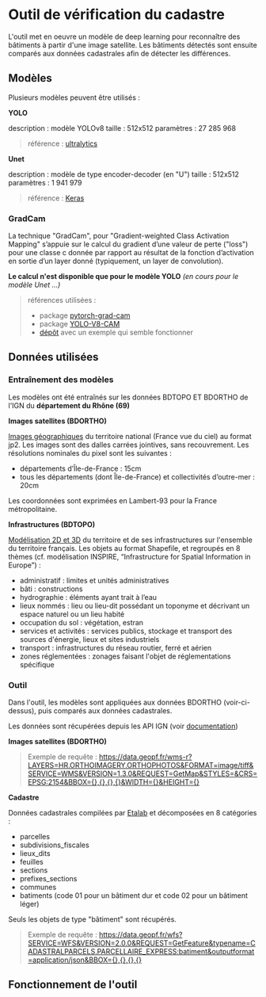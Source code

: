 # Outil de vérification du cadastre

L'outil met en oeuvre un modèle de deep learning pour reconnaître des bâtiments à partir d'une image satellite. Les bâtiments détectés sont ensuite comparés aux données cadastrales afin de détecter les différences.

## Modèles

Plusieurs modèles peuvent être utilisés :

**YOLO**

description : modèle YOLOv8
taille : 512x512
paramètres : 27 285 968 

> référence : [ultralytics](https://docs.ultralytics.com/models/yolov8/)

**Unet**

description : modèle de type encoder-decoder (en "U")
taille : 512x512
paramètres : 1 941 979

> référence : [Keras](https://keras.io/examples/vision/oxford_pets_image_segmentation/)

### GradCam

La technique "GradCam", pour "Gradient-weighted Class Activation Mapping" s’appuie sur le calcul du gradient d’une valeur de perte ("loss") pour une classe c donnée par rapport au résultat de la fonction d’activation en sortie d’un layer donné (typiquement, un layer de convolution).

**Le calcul n'est disponible que pour le modèle YOLO** *(en cours pour le modèle Unet ...)*

> références utilisées :
>
> + package [pytorch-grad-cam](https://github.com/jacobgil/pytorch-grad-cam)
> + package [YOLO-V8-CAM](https://github.com/rigvedrs/YOLO-V8-CAM)
> + [dépôt](https://github.com/z1069614715/objectdetection_script/blob/master/yolo-gradcam/yolov8_heatmap.py) avec un exemple qui semble fonctionner

## Données utilisées

### Entraînement des modèles

Les modèles ont été entraînés sur les données BDTOPO ET BDORTHO de l'IGN du **département du Rhône (69)**

**Images satellites (BDORTHO)**

[Images géographiques](https://geoservices.ign.fr/bdortho) du territoire national (France vue du ciel) au format jp2. Les images sont des dalles carrées jointives, sans recouvrement. Les résolutions nominales du pixel sont les suivantes :

+ départements d’Île-de-France : 15cm
+ tous les départements (dont Île-de-France) et collectivités d’outre-mer : 20cm

Les coordonnées sont exprimées en Lambert-93 pour la France métropolitaine.

**Infrastructures (BDTOPO)**

[Modélisation 2D et 3D]() du territoire et de ses infrastructures sur l'ensemble du territoire français. Les objets au format Shapefile, et regroupés en 8 thèmes (cf. modélisation INSPIRE, “Infrastructure for Spatial Information in Europe”) : 

+ administratif : limites et unités administratives 
+ bâti : constructions 
+ hydrographie : éléments ayant trait à l’eau 
+ lieux nommés : lieu ou lieu-dit possédant un toponyme et décrivant un espace naturel ou un lieu habité 
+ occupation du sol : végétation, estran 
+ services et activités : services publics, stockage et transport des sources d'énergie, lieux et sites industriels 
+ transport : infrastructures du réseau routier, ferré et aérien 
+ zones réglementées : zonages faisant l'objet de réglementations spécifique

### Outil

Dans l'outil, les modèles sont appliquées aux données BDORTHO (voir-ci-dessus), puis comparés aux données cadastrales.

Les données sont récupérées depuis les API IGN (voir [documentation](https://geoservices.ign.fr/documentation/services/services-geoplateforme))

**Images satellites (BDORTHO)**

> Exemple de requête :
> https://data.geopf.fr/wms-r?LAYERS=HR.ORTHOIMAGERY.ORTHOPHOTOS&FORMAT=image/tiff&SERVICE=WMS&VERSION=1.3.0&REQUEST=GetMap&STYLES=&CRS=EPSG:2154&BBOX={},{},{},{}&WIDTH={}&HEIGHT={}

**Cadastre**

Données cadastrales compilées par [Etalab](https://geoservices.ign.fr/bdortho) et décomposées en 8 catégories :

+ parcelles
+ subdivisions_fiscales
+ lieux_dits
+ feuilles
+ sections
+ prefixes_sections
+ communes
+ batiments (code 01 pour un bâtiment dur et code 02 pour un bâtiment léger)

Seuls les objets de type "bâtiment" sont récupérés.

> Exemple de requête :
> https://data.geopf.fr/wfs?SERVICE=WFS&VERSION=2.0.0&REQUEST=GetFeature&typename=CADASTRALPARCELS.PARCELLAIRE_EXPRESS:batiment&outputformat=application/json&BBOX={},{},{},{} 

## Fonctionnement de l'outil


